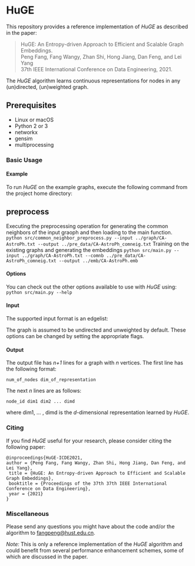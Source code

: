 # HuGE

This repository provides a reference implementation of *HuGE* as described in the paper:<br>
> HuGE: An Entropy-driven Approach to Efficient and Scalable Graph Embeddings.<br>
> Peng Fang, Fang Wangy, Zhan Shi, Hong Jiang, Dan Feng, and Lei Yang <br>
> 37th IEEE International Conference on Data Engineering, 2021.<br>
> <Insert paper link>

The *HuGE* algorithm learns continuous representations for nodes in any (un)directed, (un)weighted graph. 

## Prerequisites

- Linux or macOS
- Python 2 or 3
- networkx
- gensim
- multiprocessing

### Basic Usage

#### Example
To run *HuGE* on the example graphs, execute the following command from the project home directory:<br/>
## preprocess
Executing the preprocessing operation for generating the common neighbors of the input graoph and then loading to the main function.<br/>
    ``python src/common_neighbor_preprocess.py --input ../graph/CA-AstroPh.txt --output ../pre_data/CA-AstroPh_comneig.txt``
Training on the existing graphs and generating the embeddings 
    ``python src/main.py --input ../graph/CA-AstroPh.txt --comnb ../pre_data/CA-AstroPh_comneig.txt --output ../emb/CA-AstroPh.emb``

#### Options
You can check out the other options available to use with *HuGE* using:<br/>
	``python src/main.py --help``

#### Input
The supported input format is an edgelist:
		
The graph is assumed to be undirected and unweighted by default. These options can be changed by setting the appropriate flags.

#### Output
The output file has *n+1* lines for a graph with *n* vertices. 
The first line has the following format:

	num_of_nodes dim_of_representation

The next *n* lines are as follows:
	
	node_id dim1 dim2 ... dimd

where dim1, ... , dimd is the *d*-dimensional representation learned by *HuGE*.

### Citing
If you find *HuGE* useful for your research, please consider citing the following paper:

	@inproceedings{HuGE-ICDE2021,
	author = {Peng Fang, Fang Wangy, Zhan Shi, Hong Jiang, Dan Feng, and Lei Yang},
	 title = {HuGE: An Entropy-driven Approach to Efficient and Scalable Graph Embeddings},
	 booktitle = {Proceedings of the 37th 37th IEEE International Conference on Data Engineering},
	 year = {2021}
	}


### Miscellaneous

Please send any questions you might have about the code and/or the algorithm to <fangpeng@hust.edu.cn>.

*Note:* This is only a reference implementation of the *HuGE* algorithm and could benefit from several performance enhancement schemes, some of which are discussed in the paper.
